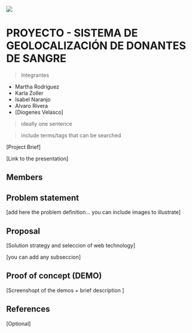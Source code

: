 ![](https://i.ibb.co/DVBH6vG/corona-4938929-1920-1.jpg)

# PROYECTO - SISTEMA DE GEOLOCALIZACIÓN DE DONANTES DE SANGRE

> Integrantes
 - Martha Rodriguez
 - Karla Zoller
 - Isabel Naranjo
 - Alvaro Rivera
 - [Diogenes Velasco]

> ideally one sentence

> include terms/tags that can be searched


[Project Brief]

[Link to the presentation]

## Members



## Problem statement

[add here the problem definition... you can include images to illustrate]


## Proposal

[Solution strategy and seleccion of web technology]

[you can add any subseccion]


## Proof of concept (DEMO)

[Screenshopt of the demos + brief description ]


## References

[Optional]

